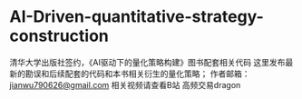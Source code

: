 # AI-Driven-quantitative-strategy-construction
清华大学出版社签约，《AI驱动下的量化策略构建》图书配套相关代码
这里发布最新的勘误和后续配套的代码和本书相关衍生的量化策略；
作者邮箱：jianwu790626@gmail.com
相关视频请查看B站  高频交易dragon
